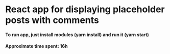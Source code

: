 # React app for displaying placeholder posts with comments

#### To run app, just install modules (yarn install) and run it (yarn start)

#### Approximate time spent: 16h  
